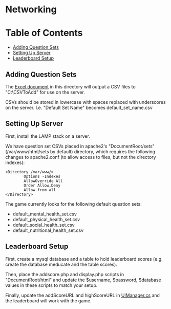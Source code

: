 # Networking

# Table of Contents
  * [Adding Question Sets](#QuestionSets)
  * [Setting Up Server](#Server)
  * [Leaderboard Setup](#Leaderboard)

<a name = "QuestionSets"></a>
## Adding Question Sets

The [Excel document](TemplateSheet.xlsm) in this directory will output a CSV files to "C:\CSVToAdd" for use on the server.

CSVs should be stored in lowercase with spaces replaced with underscores on the server. I.e. "Default Set Name" becomes default_set_name.csv

<a name = "Server"></a>
## Setting Up Server
 
First, install the LAMP stack on a server.

We have question set CSVs placed in apache2's "DocumentRoot/sets" (/var/www/html/sets by default) directory, which requires the following changes to apache2.conf (to allow access to files, but not the directory indexes):

    <Directory /var/www/>
            Options -Indexes
            AllowOverride All
            Order Allow,Deny
            Allow from all
    </Directory>

The game currently looks for the following default question sets:
  * default_mental_health_set.csv
  * default_physical_health_set.csv
  * default_social_health_set.csv
  * default_nutritional_health_set.csv

<a name = "Leaderboard"></a>
## Leaderboard Setup

First, create a mysql database and a table to hold leaderboard scores (e.g. create the database meducate and the table scores).

Then, place the addscore.php and display.php scripts in "DocumentRoot/html" and update the $username, $password, $database values in these scripts to match your setup.

Finally, update the addScoreURL and highScoreURL in [UIManager.cs](../Assets/Scripts/UIManager.cs) and the leaderboard will work with the game.